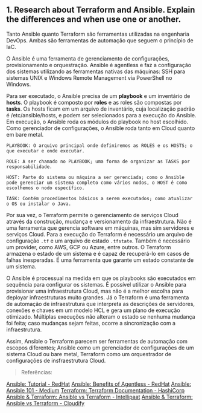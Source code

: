 ## 1. Research about Terraform and Ansible. Explain the differences and when use one or another.

Tanto Ansible quanto Terraform são ferramentas utilizadas na engenharia DevOps. Ambas são ferramentas de automação que seguem o princípio de IaC.

O Ansible é uma ferramenta de gerenciamento de configurações, provisionamento e orquestração. Ansible é agentless e faz a configuração dos sistemas utilizando as ferramentas nativas das máquinas: SSH para sistemas UNIX e Windows Remote Management via PowerShell no Windows.

Para ser executado, o Ansible precisa de um **playbook** e um inventário de **hosts**. O playbook é composto por **roles** e as roles são compostas por **tasks**. Os hosts ficam em um arquivo de inventário, cuja localização padrão é /etc/ansible/hosts, e podem ser selecionados para a execução do Ansible. Em execução, o Ansible roda os módulos do playbook no host escolhido. Como gerenciador de configurações, o Ansible roda tanto em Cloud quanto em bare metal.

`PLAYBOOK: O arquivo principal onde definiremos as ROLES e os HOSTS; o que executar e onde executar.`

`ROLE: A ser chamado no PLAYBOOK; uma forma de organizar as TASKS por responsabilidade.`

`HOST: Parte do sistema ou máquina a ser gerenciada; como o Ansible pode gerenciar um sistema completo como vários nodos, o HOST é como escolhemos o nodo específico.`

`TASK: Contém procedimentos básicos a serem executados; como atualizar o OS ou instalar o Java.`

Por sua vez, o Terraform permite o gerenciamento de serviços Cloud através da construção, mudança e versionamento da infraestrutura. Não é uma ferramenta que gerencia software em máquinas, mas sim servidores e serviços Cloud. Para a execução do Terraform é necessário um arquivo de configuração `.tf` e um arquivo de estado `.tfstate`. Também é necessário um provider, como AWS, GCP ou Azure, entre outros. O Terraform armazena o estado de um sistema e é capaz de recuperá-lo em casos de falhas inesperadas. É uma ferramenta que garante um estado constante de um sistema.

O Ansible é processual na medida em que os playbooks são executados em sequência para configurar os sistemas. É possível utilizar o Ansible para provisionar uma infraestrutura Cloud, mas não é a melhor escolha para deployar infraestruturas muito grandes. Já o Terraform é uma ferramenta de automação de infraestrutura que interpreta as descrições de servidores, conexões e chaves em um modelo HCL e gera um plano de execução otimizado. Múltiplas execuções não alteram o estado se nenhuma mudança foi feita; caso mudanças sejam feitas, ocorre a sincronização com a infraestrutura.

Assim, Ansible o Terraform parecem ser ferramentas de automação com escopos diferentes; Ansible como um gerenciador de configurações de um sistema Cloud ou bare metal, Terraform como um orquestrador de configurações de insfraestrutura Cloud.

> Referências:

[Ansible: Tutorial - RedHat](https://www.redhat.com/en/topics/automation/learning-ansible-tutorial)
[Ansible: Benefits of Agentless - RedHat](https://www.ansible.com/hubfs/pdfs/Benefits-of-Agentless-WhitePaper.pdf)
[Ansible: Ansible 101 - Medium](https://medium.com/@wintonjkt/ansible-101-getting-started-1daaff872b64)
[Terraform: Terraform Documentation - HashiCorp](https://www.terraform.io/docs)
[Ansible & Terraform: Ansible vs Terraform - Intellipaat](https://intellipaat.com/blog/terraform-vs-ansible-difference/)
[Ansible & Terraform: Ansible vs Terraform - Cloudify](https://cloudify.co/blog/ansible-vs-terraform/)
